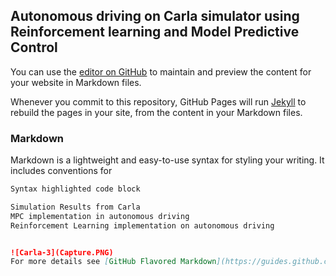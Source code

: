 ## Autonomous driving on Carla simulator using Reinforcement learning and Model Predictive Control 

You can use the [editor on GitHub](https://github.com/ashishsaluja2020/intelligent-control/edit/master/README.md) to maintain and preview the content for your website in Markdown files.

Whenever you commit to this repository, GitHub Pages will run [Jekyll](https://jekyllrb.com/) to rebuild the pages in your site, from the content in your Markdown files.

### Markdown

Markdown is a lightweight and easy-to-use syntax for styling your writing. It includes conventions for

```markdown
Syntax highlighted code block

Simulation Results from Carla   
MPC implementation in autonomous driving 
Reinforcement Learning implementation on autonomous driving 


![Carla-3](Capture.PNG)
For more details see [GitHub Flavored Markdown](https://guides.github.com/features/mastering-markdown/).


